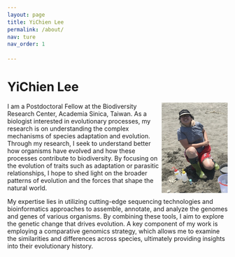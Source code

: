 ```yaml
---
layout: page
title: YiChien Lee
permalink: /about/
nav: ture
nav_order: 1

---
```



# YiChien Lee 

<img src="../assets/img/IMG_8320.jpg" align="right" width="30%" high="30%"/> 

I am a Postdoctoral Fellow at the Biodiversity Research Center, Academia Sinica, Taiwan. As a biologist interested in evolutionary processes, my research is on understanding the complex mechanisms of species adaptation and evolution. Through my research, I seek to understand better how organisms have evolved and how these processes contribute to biodiversity. By focusing on the evolution of traits such as adaptation or parasitic relationships, I hope to shed light on the broader patterns of evolution and the forces that shape the natural world.
 
My expertise lies in utilizing cutting-edge sequencing technologies and bioinformatics approaches to assemble, annotate, and analyze the genomes and genes of various organisms. By combining these tools, I aim to explore the genetic change that drives evolution. A key component of my work is employing a comparative genomics strategy, which allows me to examine the similarities and differences across species, ultimately providing insights into their evolutionary history.
